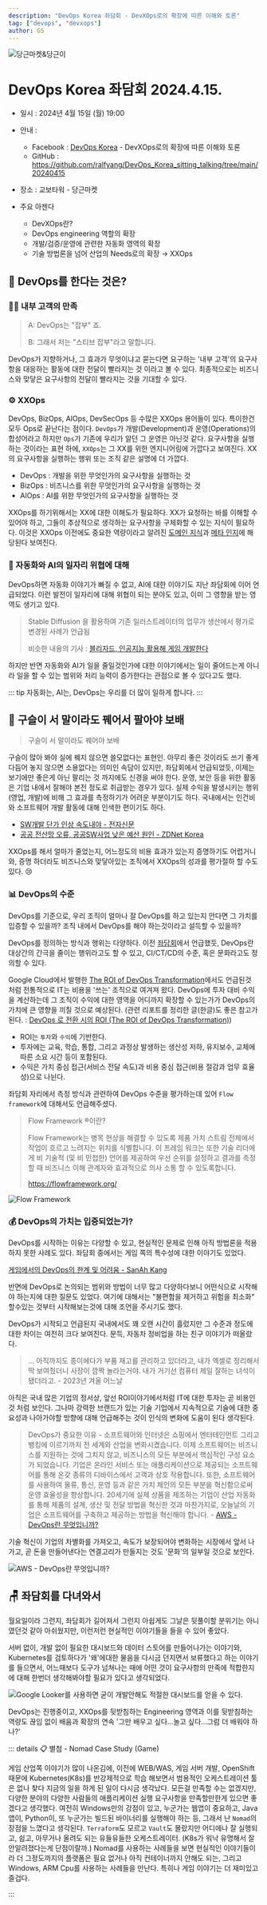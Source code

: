 ```yaml
---
description: "DevOps Korea 좌담회 - DevXOps로의 확장에 따른 이해와 토론"
tag: ["devops", "devxops"]
author: GS
---
```




![당근마켓&당근이](https://raw.githubusercontent.com/Great-Stone/images/master/picgo/Monosnap%20Image%202024-04-17%2011-15-58.png)



# DevOps Korea 좌담회 2024.4.15.

- 일시 : 2024년 4월 15일 (월) 19:00

- 안내 : 
  - Facebook : [DevOps Korea](https://www.facebook.com/groups/TeAnE/permalink/3019729564829401/) - DevXOps로의 확장에 따른 이해와 토론
  - GitHub : <https://github.com/ralfyang/DevOps_Korea_sitting_talking/tree/main/20240415>

- 장소 : 교보타워 - 당근마켓
- 주요 아젠다
  - DevXOps란?
  - DevOps engineering 역할의 확장
  - 개발/검증/운영에 관련한 자동화 영역의 확장
  - 기술 방법론을 넘어 산업의 Needs로의 확장 → XXOps



## 🚀 DevOps를 한다는 것은?



### 🤝🏻 내부 고객의 만족

> A: DevOps는 "잡부" 죠.
>
> B: 그래서 저는 "스티브 잡부"라고 말합니다.

DevOps가 지향하거나, 그 효과가 무엇이냐고 묻는다면 요구하는 '내부 고객'의 요구사항을 대응하는 활동에 대한 전달이 빨라지는 것 이라고 볼 수 있다. 최종적으로는 비즈니스와 맞닿은 요구사항의 전달이 빨라지는 것을 기대할 수 있다.



### ⚙️ XXOps

DevOps, BizOps, AIOps, DevSecOps 등 수많은 XXOps 용어들이 있다. 특이한건 모두 Ops로 끝난다는 점이다. `DevOps`가 개발(Development)과 운영(Operations)의 합성어라고 하지만 `Ops`가 기존에 우리가 알던 그 운영은 아닌것 같다. 요구사항을 실행하는 것이라는 표현 하에, `XXOps`는 그 XX를 위한 엔지니어링에 가깝다고 보여진다. XX의 요구사항을 실행하는 행위 또는 조직 같은 설명에 더 가깝다.

- DevOps : 개발을 위한 무엇인가의 요구사항을 실행하는 것
- BizOps : 비즈니스를 위한 무엇인가의 요구사항을 실행하는 것
- AIOps : AI를 위한 무엇인가의 요구사항을 실행하는 것



XXOps를 하기위해서는 XX에 대한 이해도가 필요하다. XX가 요청하는 바를 이해할 수 있어야 하고, 그들이 추상적으로 생각하는 요구사항을 구체화할 수 있는 지식이 필요하다. 이것은 XXOps 이전에도 중요한 역량이라고 알려진 [도메인 지식](https://ko.wikipedia.org/wiki/%EB%8F%84%EB%A9%94%EC%9D%B8_%EC%A7%80%EC%8B%9D)과 [메타 인지](https://ko.wikipedia.org/wiki/%EB%A9%94%ED%83%80%EC%9D%B8%EC%A7%80)에 해당된다 보여진다.



### 🤖 자동화와 AI의 일자리 위협에 대해

DevOps하면 자동화 이야기가 빠질 수 없고, AI에 대한 이야기도 지난 좌담회에 이어 언급되었다. 이런 발전이 일자리에 대해 위협이 되는 분야도 있고, 이미 그 영향을 받는 영역도 생기고 있다.

> Stable Diffusion 을 활용하여 기존 일러스트레이터의 업무가 생산에서 평가로 변경된 사례가 언급됨
>
> 비슷한 내용의 기사 : [블리자드, 인공지능 활용해 게임 개발한다](https://www.gameple.co.kr/news/articleView.html?idxno=205872)

하지만 반면 자동화와 AI가 일을 줄일것인가에 대한 이야기에서는 일이 줄어드는게 아니라 일을 할 수 있는 범위와 처리 능력이 증가한다는 관점으로 볼 수 있다고도 했다.

::: tip
자동화는, AI는, DevOps는 우리를 더 많이 일하게 합니다.
:::

## 🔮 구슬이 서 말이라도 꿰어서 팔아야 보배

> 구슬이 서 말이라도 꿰어야 보배

구슬이 많아 봐야 실에 꿰지 않으면 쓸모없다는 표현인. 아무리 좋은 것이라도 쓰기 좋게 다듬어 놓지 않으면 소용없다는 의미인 속담이 있지만, 좌담회에서 언급되었듯, 이제는 보기에만 좋은게 아닌 팔리는 것 까지에도 신경을 써야 한다. 운영, 보안 등을 위한 활동은 기업 내에서 잘해야 본전 정도로 취급받는 경우가 있다. 실제 수익을 발생시키는 행위(영업, 개발)에 비해 그 효과를 측정하기가 어려운 부분이기도 하다. 국내에서는 인건비와 소프트웨어 개발 활동에 대해 인색한 편이기도 하다. 

- [SW개발 단가 인상 속도내야 - 전자신문](https://www.etnews.com/20240405000170)
- [공공 전산망 오류, 공공SW사업 낮은 예산 원인 - ZDNet Korea](https://zdnet.co.kr/view/?no=20231214164555)



XXOps를 해서 얼마가 줄었는지, 어느정도의 비용 효과가 있는지 증명하기도 어렵거니와, 증명 하더라도 비즈니스와 맞닿아있는 조직에서 XXOps의 성과를 평가절하 할 수도 있다. 😢



### 📊 DevOps의 수준

DevOps를 기준으로, 우리 조직이 얼마나 잘 DevOps를 하고 있는지 안다면 그 가치를 입증할 수 있을까? 조직 내에서 DevOps를 해야 하는것이라고 설득할 수 있을까?

DevOps를 정의하는 방식과 행위는 다양하다. 이전 [좌담회](https://docmoa.github.io/06-etc/class/devops-discussion-20240213.html#%F0%9F%91%B7%E2%80%8D%E2%99%80%EF%B8%8F-%E1%84%80%E1%85%A9%E1%84%86%E1%85%B5%E1%86%AB-1-%E1%84%82%E1%85%A1%E1%84%8B%E1%85%B4-%E1%84%8C%E1%85%A1%E1%84%85%E1%85%B5%E1%84%85%E1%85%B3%E1%86%AF-%E1%84%8B%E1%85%B1%E1%84%92%E1%85%A7%E1%86%B8%E1%84%92%E1%85%A1%E1%84%82%E1%85%B3%E1%86%AB%E1%84%80%E1%85%A1)에서 언급했듯, DevOps란 대상간의 간극을 줄이는 행위라고도 할 수 있고, CI/CT/CD의 수준, 혹은 문화라고도 정의할 수 있다.

Google Cloud에서 발행한 [The ROI of DevOps Transformation](https://services.google.com/fh/files/misc/whitepaper_roi_of_devops_transformation_2020_google_cloud.pdf)에서도 언급된것 처럼 전통적으로 IT는 비용을 '쓰는' 조직으로 여겨져 왔다. DevOps에 투자 대비 수익을 계산하는데 그 조직이 수익에 대한 영역을 어디까지 확장할 수 있는가가 DevOps의 가치에 큰 영향을 끼칠 것으로 예상된다. (관련 리포트를 정리한 글(한글)도 좋은 참고가 된다. : [DevOps 로 전환 시의 ROI (The ROI of DevOps Transformation)](https://medium.com/proofer-blog/%EB%B2%88%EC%97%AD-devops-%EB%A1%9C-%EC%A0%84%ED%99%98-%EC%8B%9C%EC%9D%98-roi-the-roi-of-devops-transformation-9105b240247b))

- ROI는 `투자`와 `수익`에 기반한다.
- 투자에는 교육, 학습, 통합, 그리고 과정상 발생하는 생산성 저하, 유지보수, 교체에 따른 소요 시간 등이 포함된다.
- 수익은 가치 중심 접근(서비스 전달 속도)과 비용 중심 접근(비용 절감과 업무 효율성)으로 나뉜다.


좌담회 자리에서 측정 방식과 관련하여 DevOps 수준을 평가하는데 있어 `Flow framework`에 대해서도 언급해주셨다.

> Flow Framework ®이란?
>
> Flow Framework는 병목 현상을 해결할 수 있도록 제품 가치 스트림 전체에서 작업이 흐르고 느려지는 위치를 식별합니다. 이 프레임 워크는 또한 기술 리더에게 비 기술적 (및 비 민첩한) 언어를 제공하여 우선 순위를 설정하고 결과를 측정 할 때 비즈니스 이해 관계자와 효과적으로 의사 소통 할 수 있도록합니다.
>
> <https://flowframework.org/>

![Flow Framework](https://raw.githubusercontent.com/Great-Stone/images/master/picgo/Flow-Framework-poster-v.313.png)

### 💰 DevOps의 가치는 입증되었는가?

DevOps를 시작하는 이유는 다양할 수 있고, 현실적인 문제로 인해 아직 방법론을 적용하지 못한 사례도 있다. 좌담회 중에서는 게임 쪽의 특수성에 대한 이야기도 있었다.

[게임에서의 DevOps의 한계 및 어려움 - SanAh Kang](https://www.facebook.com/groups/TeAnE/permalink/3020893821379642/)

반면에 DevOps로 논의되는 범위와 방법이 너무 많고 다양하다보니 어떤식으로 시작해야 하는지에 대한 질문도 있었다. 여기에 대해서는 "불편함을 제거하고 위험을 최소화" 할수있는 것부터 시작해보는것에 대해 조언을 주시기도 했다.

DevOps가 시작되고 언급된지 국내에서도 꽤 오랜 시간이 흘렀지만 그 수준과 정도에 대한 차이는 여전히 크다 보여진다. 문득, 자동차 정비업을 하는 친구 이야기가 떠올랐다.

> ... 아직까지도 종이에다가 부품 재고를 관리하고 있더라고, 내가 엑셀로 정리해서 딱 보여줬더니 사장이 깜짝 놀라는거야. 내가 거기선 컴퓨터 제일 잘하는 녀석이 됐더라고. - 2023년 겨울 어느날



아직은 국내 많은 기업의 정서상, 앞선 ROI이야기에서처럼 IT에 대한 투자는 곧 비용인것 처럼 보인다. 그나마 강력한 브랜드가 있는 기술 기업에서 지속적으로 기술에 대한 중요성과 나아가야할 방향에 대해 언급해주는 것이 인식의 변화에 도움이 된다 생각된다.

> DevOps가 중요한 이유 - 소프트웨어와 인터넷은 쇼핑에서 엔터테인먼트 그리고 뱅킹에 이르기까지 전 세계와 산업을 변화시켰습니다. 이제 소프트웨어는 비즈니스를 지원하는 것에 그치지 않고, 비즈니스의 모든 부분에서 핵심적인 구성 요소가 되었습니다. 기업은 온라인 서비스 또는 애플리케이션으로 제공되는 소프트웨어를 통해 온갖 종류의 디바이스에서 고객과 상호 작용합니다. 또한, 소프트웨어를 사용하여 물류, 통신, 운영 등과 같은 가치 체인의 모든 부분을 혁신함으로써 운영 효율성을 향상합니다. 20세기에 실제 상품을 제조하는 기업이 산업 자동화를 통해 제품의 설계, 생산 및 전달 방법을 혁신한 것과 마찬가지로, 오늘날의 기업은 소프트웨어를 구축하고 제공하는 방법을 혁신해야 합니다. - [AWS - DevOps란 무엇입니까?](https://aws.amazon.com/ko/devops/what-is-devops/)

기술 혁신이 기업의 차별화를 가져오고, 속도가 보장되어야 변화하는 시장에서 앞서 나가고, 곧 돈을 만들어낸다는 연결고리가 만들지는 것도 '문화'의 일부일 것으로 보인다.

![AWS - DevOps란 무엇입니까?](https://raw.githubusercontent.com/Great-Stone/images/master/picgo/DevOps_feedback-diagram.ff668bfc299abada00b2dcbdc9ce2389bd3dce3f.png)



## 🪑 좌담회를 다녀와서

월요일이라 그런지, 좌담회가 길어져서 그런지 아쉽게도 그날은 뒷풀이할 분위기는 아니였던것 같아 아쉬웠지만, 이런저런 현실적인 이야기들을 들을 수 있어 좋았다.

서버 없이, 개발 없이 필요한 대시보드와 데이터 스토어를 만들어나가는 이야기와, Kubernetes를 검토하다가 '왜'에대한 물음을 다시금 던지면서 보류했다고 하는 이야기를 들으면서, 어느때보다 도구가 넘쳐나는 때에 어떤 것이 요구사항의 만족에 적합한지에 대해 한번더 생각해봐야할 필요가 있다고 생각되었다.

![Google Looker를 사용하면 굳이 개발안해도 적절한 대시보드를 얻을 수 있다.](https://raw.githubusercontent.com/Great-Stone/images/master/picgo/image-20240417150044868.png)

DevOps는 진행중이고, XXOps를 뒷받침하는 Engineering 영역과 이를 뒷받침하는 역량도 끊임 없이 배움과 확장의 연속 '그만 배우고 싶다...놀고 싶다...그럼 더 배워야 하나?'


::: details 📋 별첨 - Nomad Case Study (Game)

게임 산업쪽 이야기가 많이 나온김에, 이전에 WEB/WAS, 게임 서버 개발, OpenShift 때문에 Kubernetes(K8s)를 반강제적으로 학습 해보면서 범용적인 오케스트레이션 툴은 없나 찾다 지금의 일을 하게 된 일이 다시금 생각났다. 모든걸 만족할 수는 없겠지만, 다양한 분야의 다양한 사람들의 애플리케이션 실행 요구사항을 만족할만한게 있으면 좋겠다고 생각했다. 여전히 Windows만의 강점이 있고, 누군가는 웹앱이 중요하고, Java 앱이, Python이, 또 누군가는 빌드된 바이너리를 실행해야 하는 등, 그래서 난 `Nomad`의 장점을 느꼈다고 생각된다. `Terraform`도 모르고 `Vault`도 몰랐지만 어디에나 잘 실행되고, 쉽고, 아무거나 올려도 되는 유들유들한 오케스트레이터. (K8s가 워낙 유명해서 잘 안알려졌다는게 단점이랄까.) Nomad를 사용하는 사례들을 보면 현실적인 이야기들이라 더 그정도까지의 플랫폼은 필요 없거나 아직 컨테이너까지 안해도 되는, 그리고 Windows, ARM Cpu를 사용하는 사례들을 만난다. 특히나 게임 이야기는 더 재미있고 즐겁다.

<PDF url="//docmoa.github.io/pdf/NomadCaseStudy-Game.pdf" />
:::